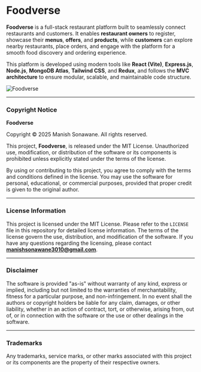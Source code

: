 # Foodverse  
**Foodverse** is a full-stack restaurant platform built to seamlessly connect restaurants and customers. It enables **restaurant owners** to register, showcase their **menus**, **offers**, and **products**, while **customers** can explore nearby restaurants, place orders, and engage with the platform for a smooth food discovery and ordering experience.

This platform is developed using modern tools like **React (Vite)**, **Express.js**, **Node.js**, **MongoDB Atlas**, **Tailwind CSS**, and **Redux**, and follows the **MVC architecture** to ensure modular, scalable, and maintainable code structure.

![Foodverse](static/img/FOODVERSE.png)

---

### Copyright Notice
**Foodverse**

Copyright © 2025 Manish Sonawane. All rights reserved.

This project, **Foodverse**, is released under the MIT License. Unauthorized use, modification, or distribution of the software or its components is prohibited unless explicitly stated under the terms of the license.

By using or contributing to this project, you agree to comply with the terms and conditions defined in the license. You may use the software for personal, educational, or commercial purposes, provided that proper credit is given to the original author.

---

### License Information
This project is licensed under the MIT License. Please refer to the `LICENSE` file in this repository for detailed license information. The terms of the license govern the use, distribution, and modification of the software. If you have any questions regarding the licensing, please contact **manishsonawane3010@gmail.com**.

---

### Disclaimer
The software is provided "as-is" without warranty of any kind, express or implied, including but not limited to the warranties of merchantability, fitness for a particular purpose, and non-infringement. In no event shall the authors or copyright holders be liable for any claim, damages, or other liability, whether in an action of contract, tort, or otherwise, arising from, out of, or in connection with the software or the use or other dealings in the software.

---

### Trademarks
Any trademarks, service marks, or other marks associated with this project or its components are the property of their respective owners.
